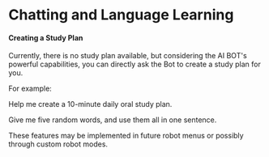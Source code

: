 # Chatting and Language Learning

#### Creating a Study Plan

Currently, there is no study plan available, but considering the AI BOT's powerful capabilities, you can directly ask the Bot to create a study plan for you.

For example:

Help me create a 10-minute daily oral study plan.

Give me five random words, and use them all in one sentence.

These features may be implemented in future robot menus or possibly through custom robot modes.